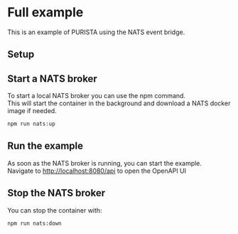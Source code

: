 # Full example

This is an example of PURISTA using the NATS event bridge.  

## Setup

## Start a NATS broker

To start a local NATS broker you can use the npm command.  
This will start the container in the background and download a NATS docker image if needed.

```bash
npm run nats:up

```

## Run the example

As soon as the NATS broker is running, you can start the example.  
Navigate to [http://localhost:8080/api](http://localhost:8080/api) to open the OpenAPI UI

## Stop the NATS broker

You can stop the container with:

```bash
npm run nats:down

```
